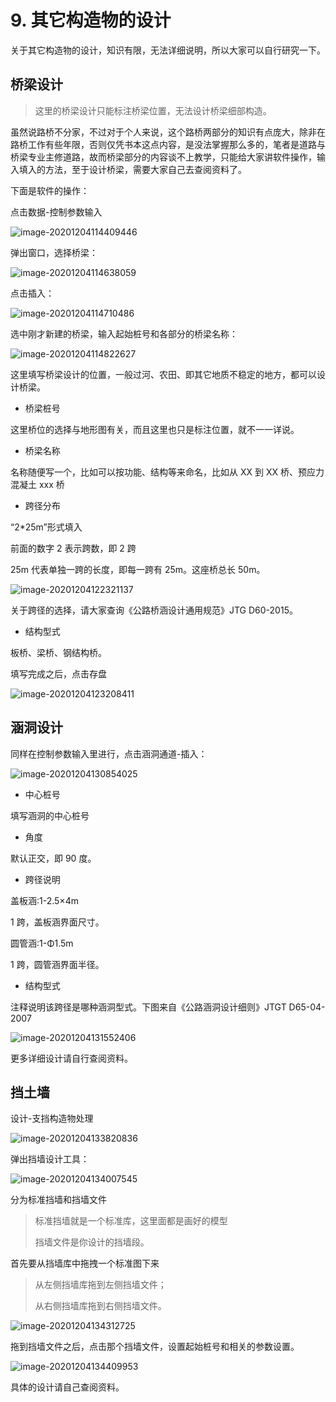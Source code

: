 # 9. 其它构造物的设计

关于其它构造物的设计，知识有限，无法详细说明，所以大家可以自行研究一下。

## 桥梁设计

> 这里的桥梁设计只能标注桥梁位置，无法设计桥梁细部构造。

虽然说路桥不分家，不过对于个人来说，这个路桥两部分的知识有点庞大，除非在路桥工作有些年限，否则仅凭书本这点内容，是没法掌握那么多的，笔者是道路与桥梁专业主修道路，故而桥梁部分的内容谈不上教学，只能给大家讲软件操作，输入填入的方法，至于设计桥梁，需要大家自己去查阅资料了。

下面是软件的操作：

点击数据-控制参数输入

![image-20201204114409446](./09/f537c5aca1ff43e5b3bb270c1ba785a2.webp)

弹出窗口，选择桥梁：

![image-20201204114638059](./09/b53d7b6e7a044e61a4b0b7459488fdb2.webp)

点击插入：

![image-20201204114710486](./09/00b77193d23b4910b48264a4ab95925b.webp)

选中刚才新建的桥梁，输入起始桩号和各部分的桥梁名称：

![image-20201204114822627](./09/35a51b05d8e1476d8bdcba3cabc7fc45.webp)

这里填写桥梁设计的位置，一般过河、农田、即其它地质不稳定的地方，都可以设计桥梁。

- 桥梁桩号

这里桥位的选择与地形图有关，而且这里也只是标注位置，就不一一详说。

- 桥梁名称

名称随便写一个，比如可以按功能、结构等来命名，比如从 XX 到 XX 桥、预应力混凝土 xxx 桥

- 跨径分布

“2\*25m”形式填入

前面的数字 2 表示跨数，即 2 跨

25m 代表单独一跨的长度，即每一跨有 25m。这座桥总长 50m。

![image-20201204122321137](./09/965814a9a5a34b4a89c2c511cfd56281.webp)

关于跨径的选择，请大家查询《公路桥涵设计通用规范》JTG D60-2015。

- 结构型式

板桥、梁桥、钢结构桥。

填写完成之后，点击存盘

![image-20201204123208411](./09/7af4a4267c72405abaf9d26862fb9c52.webp)

## 涵洞设计

同样在控制参数输入里进行，点击涵洞通道-插入：

![image-20201204130854025](./09/be7f25eea5b54ce5bf849d9322a1afb2.webp)

- 中心桩号

填写涵洞的中心桩号

- 角度

默认正交，即 90 度。

- 跨径说明

盖板涵:1-2.5×4m

1 跨，盖板涵界面尺寸。

圆管涵:1-Φ1.5m

1 跨，圆管涵界面半径。

- 结构型式

注释说明该跨径是哪种涵洞型式。下图来自《公路涵洞设计细则》JTGT D65-04-2007

![image-20201204131552406](./09/79b50926517448faaefcc7921e35aae4.webp)

更多详细设计请自行查阅资料。

## 挡土墙

设计-支挡构造物处理

![image-20201204133820836](./09/340ac2941c2a453283ce2649c5ea9ac7.webp)

弹出挡墙设计工具：

![image-20201204134007545](./09/f33100ddf45b4fcfa943d92ad1596c4c.webp)

分为标准挡墙和挡墙文件

> 标准挡墙就是一个标准库，这里面都是画好的模型
>
> 挡墙文件是你设计的挡墙段。

首先要从挡墙库中拖拽一个标准图下来

> 从左侧挡墙库拖到左侧挡墙文件；
>
> 从右侧挡墙库拖到右侧挡墙文件。

![image-20201204134312725](./09/f0f750a5bef94db1b96eb9ff8e61c698.webp)

拖到挡墙文件之后，点击那个挡墙文件，设置起始桩号和相关的参数设置。

![image-20201204134409953](./09/ac9021e1340b45459b89a2f9ec0172ab.webp)

具体的设计请自己查阅资料。
